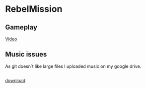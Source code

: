 # RebelMission
## Gameplay
[Video](https://drive.google.com/file/d/1wEUpkZ25JzN9scbAahmsYhB3SCSe-4YH/view?usp=sharing)
## Music issues
As git doesn`t like large files I uploaded music on my google drive.
##
[download](https://drive.google.com/file/d/1ccqUjhNBbESUZVs7IRFdmuHQXIv9Q3iA/view?usp=sharing)

